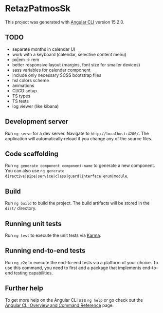 # RetazPatmosSk

This project was generated with [Angular CLI](https://github.com/angular/angular-cli) version 15.2.0.

## TODO

- separate months in calendar UI
- work with a keyboard (calendar, selective content menu)
- px|em -> rem
- better responsive layout (margins, font size for smaller devices)
- sass variables for calendar component
- include only necessary SCSS bootstrap files
- hsl colors scheme
- animations
- CI/CD setup
- TS types
- TS tests
- log viewer (like kibana)

## Development server

Run `ng serve` for a dev server. Navigate to `http://localhost:4200/`. The application will automatically reload if you change any of the source files.

## Code scaffolding

Run `ng generate component component-name` to generate a new component. You can also use `ng generate directive|pipe|service|class|guard|interface|enum|module`.

## Build

Run `ng build` to build the project. The build artifacts will be stored in the `dist/` directory.

## Running unit tests

Run `ng test` to execute the unit tests via [Karma](https://karma-runner.github.io).

## Running end-to-end tests

Run `ng e2e` to execute the end-to-end tests via a platform of your choice. To use this command, you need to first add a package that implements end-to-end testing capabilities.

## Further help

To get more help on the Angular CLI use `ng help` or go check out the [Angular CLI Overview and Command Reference](https://angular.io/cli) page.

